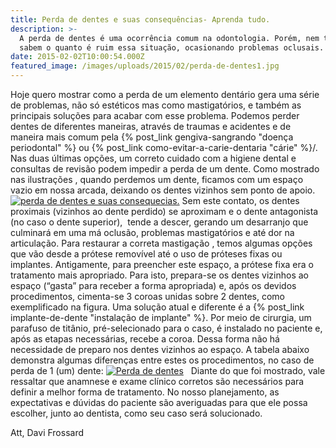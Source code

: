 ```yaml
---
title: Perda de dentes e suas consequências- Aprenda tudo.
description: >-
  A perda de dentes é uma ocorrência comum na odontologia. Porém, nem todos
  sabem o quanto é ruim essa situação, ocasionando problemas oclusais. Confira.
date: 2015-02-02T10:00:54.000Z
featured_image: /images/uploads/2015/02/perda-de-dentes1.jpg
---
```


Hoje quero mostrar como a perda de um elemento dentário gera uma série de problemas, não só estéticos mas como mastigatórios, e também as principais soluções para acabar com esse problema. Podemos perder dentes de diferentes maneiras, através de traumas e acidentes e de maneira mais comum pela {% post_link gengiva-sangrando "doença periodontal" %} ou {% post_link como-evitar-a-carie-dentaria "cárie" %}/. Nas duas últimas opções, um correto cuidado com a higiene dental e consultas de revisão podem impedir a perda de um dente. Como mostrado nas ilustrações , quando perdemos um dente, ficamos com um espaço vazio em nossa arcada, deixando os dentes vizinhos sem ponto de apoio. [![perda de dentes e suas consequecias.](/images/uploads/2013/08/perda-de-dentes-e-suas-consequecias..png)](/images/uploads/2013/08/perda-de-dentes-e-suas-consequecias..png) Sem este contato, os dentes proximais (vizinhos ao dente perdido) se aproximam e o dente antagonista (no caso o dente superior),  tende a descer, gerando um desarranjo que culminará em uma má oclusão, problemas mastigatórios e até dor na articulação. Para restaurar a correta mastigação , temos algumas opções que vão desde a prótese removível até o uso de próteses fixas ou implantes. Antigamente, para preencher este espaço, a prótese fixa era o tratamento mais apropriado. Para isto, prepara-se os dentes vizinhos ao espaço (“gasta” para receber a forma apropriada) e, após os devidos procedimentos, cimenta-se 3 coroas unidas sobre 2 dentes, como exemplificado na figura. Uma solução atual e diferente é a {% post_link implante-de-dente "instalação de implante" %}. Por meio de cirurgia, um parafuso de titânio, pré-selecionado para o caso, é instalado no paciente e, após as etapas necessárias, recebe a coroa. Dessa forma não há necessidade de preparo nos dentes vizinhos ao espaço. A tabela abaixo demonstra algumas diferenças entre estes os procedimentos, no caso de perda de 1 (um) dente: [![Perda de dentes](/images/uploads/2015/02/Perda-de-dentes.png)](/images/uploads/2015/02/Perda-de-dentes.png)   Diante do que foi mostrado, vale ressaltar que anamnese e exame clínico corretos são necessários para definir a melhor forma de tratamento. No nosso planejamento, as expectativas e dúvidas do paciente são averiguadas para que ele possa escolher, junto ao dentista, como seu caso será solucionado.

Att, Davi Frossard
